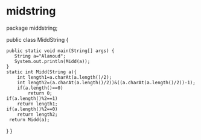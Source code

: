 # midstring


package middstring;

public class MiddString {

   
    public static void main(String[] args) {
       String a="Alanoud";
       System.out.println(Midd(a));
    }
    static int Midd(String a){
        int length1=a.charAt(a.length()/2);
        int length2=(a.charAt(a.length()/2))&((a.charAt(a.length()/2))-1);
        if(a.length()==0)
            return 0;
    if(a.length()%2==1)
        return length1;
    if(a.length()%2==0)
        return length2;
     return Midd(a);
}
}
